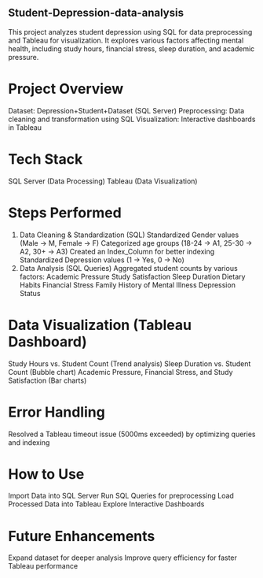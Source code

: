 ## Student-Depression-data-analysis

This project analyzes student depression using SQL for data preprocessing and Tableau for visualization. It explores various factors affecting mental health, including study hours, financial stress, sleep duration, and academic pressure.

# Project Overview
Dataset: Depression+Student+Dataset (SQL Server)
Preprocessing: Data cleaning and transformation using SQL
Visualization: Interactive dashboards in Tableau

# Tech Stack
SQL Server (Data Processing)
Tableau (Data Visualization)

# Steps Performed
1. Data Cleaning & Standardization (SQL)
Standardized Gender values (Male → M, Female → F)
Categorized age groups (18-24 → A1, 25-30 → A2, 30+ → A3)
Created an Index_Column for better indexing
Standardized Depression values (1 → Yes, 0 → No)
2. Data Analysis (SQL Queries)
Aggregated student counts by various factors:
Academic Pressure
Study Satisfaction
Sleep Duration
Dietary Habits
Financial Stress
Family History of Mental Illness
Depression Status

# Data Visualization (Tableau Dashboard)
Study Hours vs. Student Count (Trend analysis)
Sleep Duration vs. Student Count (Bubble chart)
Academic Pressure, Financial Stress, and Study Satisfaction (Bar charts)

# Error Handling
Resolved a Tableau timeout issue (5000ms exceeded) by optimizing queries and indexing

# How to Use
Import Data into SQL Server
Run SQL Queries for preprocessing
Load Processed Data into Tableau
Explore Interactive Dashboards

# Future Enhancements
Expand dataset for deeper analysis
Improve query efficiency for faster Tableau performance
